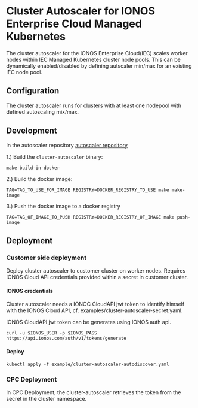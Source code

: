 # Cluster Autoscaler for IONOS Enterprise Cloud Managed Kubernetes

The cluster autoscaler for the IONOS Enterprise Cloud(IEC) scales worker nodes within IEC Managed Kubernetes cluster
node pools. This can be dynamically enabled/disabled by defining autscaler min/max for an existing IEC node pool.

## Configuration

The cluster autoscaler runs for clusters with at least one nodepool with defined autoscaling mix/max.

## Development

In the autoscaler repository [autoscaler repository](https://github.com/kubernetes/autoscaler)

1.) Build the `cluster-autoscaler` binary:


```
make build-in-docker
```

2.) Build the docker image:

```
TAG=TAG_TO_USE_FOR_IMAGE REGISTRY=DOCKER_REGISTRY_TO_USE make make-image
```


3.) Push the docker image to a docker registry

```
TAG=TAG_OF_IMAGE_TO_PUSH REGISTRY=DOCKER_REGISTRY_OF_IMAGE make push-image
```

## Deployment

### Customer side deployment

Deploy cluster autoscaler to customer cluster on worker nodes. Requires IONOS Cloud API credentials provided within a 
secret in customer cluster.

#### IONOS credentials

Cluster autoscaler needs a IONOC CloudAPI jwt token to identify himself with the IONOS Cloud API,
cf. examples/cluster-autoscaler-secret.yaml.

IONOS CloudAPI jwt token can be generates using IONOS auth api.
```shell
curl -u $IONOS_USER -p $IONOS_PASS https://api.ionos.com/auth/v1/tokens/generate
```

#### Deploy

```shell
kubectl apply -f example/cluster-autoscaler-autodiscover.yaml
```

### CPC Deployment

In CPC Deployment, the cluster-autoscaler retrieves the token from the secret in the cluster namespace.

